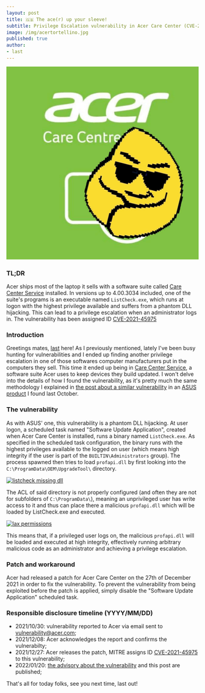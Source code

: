```yaml
---
layout: post
title: 🇬🇧 The ace(r) up your sleeve!
subtitle: Privilege Escalation vulnerability in Acer Care Center (CVE-2021-45975)
image: /img/acertortellino.jpg
published: true
author:
- last
---
```

![acer pwnd](/img/acertortellino.jpg)

### TL;DR
Acer ships most of the laptop it sells with a software suite called [Care Center Service](https://www.acer.com/ac/en/US/content/software-acer-care-center) installed. In versions up to 4.00.3034 included, one of the suite's programs is an executable named `ListCheck.exe`, which runs at logon with the highest privilege available and suffers from a phantom DLL hijacking. This can lead to a privilege escalation when an administrator logs in. The vulnerability has been assigned ID [CVE-2021-45975](https://cve.report/CVE-2021-45975)

### Introduction
Greetings mates, [last](https://twitter.com/last0x00) here! As I previously mentioned, lately I've been busy hunting for vulnerabilities and I ended up finding another privilege escalation in one of those softwares computer manufacturers put in the computers they sell. This time it ended up being in [Care Center Service](https://www.acer.com/ac/en/US/content/software-acer-care-center), a software suite Acer uses to keep devices they build updated. I won't delve into the details of how I found the vulnerability, as it's pretty much the same methodology I explained in [the post about a similar vulnerability](https://aptw.tf/2021/09/24/armoury-crate-privesc.html) in an [ASUS product](https://cve.report/CVE-2021-40981) I found last October.

### The vulnerability
As with ASUS' one, this vulnerability is a phantom DLL hijacking. At user logon, a scheduled task named "Software Update Application", created when Acer Care Center is installed, runs a binary named `ListCheck.exe`. As specified in the scheduled task configuration, the binary runs with the highest privileges available to the logged on user (which means high integrity if the user is part of the `BUILTIN\Administrators` group). The process spawned then tries to load `profapi.dll` by first looking into the `C:\ProgramData\OEM\UpgradeTool\` directory. 

[![listcheck missing dll]({{site.baseurl}}/img/listcheck_dll.png)]({{site.baseurl}}/img/listcheck_dll.png)

The ACL of said directory is not properly configured (and often they are not for subfolders of `C:\ProgramData\`), meaning an unprivileged user has write access to it and thus can place there a malicious `profapi.dll` which will be loaded by ListCheck.exe and executed. 

[![lax permissions]({{site.baseurl}}/img/listcheck_perm.png)]({{site.baseurl}}/img/listcheck_perm.png)

This means that, if a privileged user logs on, the malicious `profapi.dll` will be loaded and executed at high integrity, effectively running arbitrary malicious code as an administrator and achieving a privilege escalation.

### Patch and workaround
Acer had released a patch for Acer Care Center on the 27th of December 2021 in order to fix the vulnerability. To prevent the vulnerability from being exploited before the patch is applied, simply disable the "Software Update Application" scheduled task.

### Responsible disclosure timeline (YYYY/MM/DD)
- 2021/10/30: vulnerability reported to Acer via email sent to [vulnerability@acer.com](mailto:vulnerability@acer.com);
- 2021/12/08: Acer acknowledges the report and confirms the vulnerabilty;
- 2021/12/27: Acer releases the patch, MITRE assigns ID [CVE-2021-45975](https://cve.report/CVE-2021-45975) to this vulnerability;
- 2022/01/20: [the advisory about the vulnerability](https://community.acer.com/en/kb/articles/14757-acer-care-center-requires-an-update-to-resolve-a-security-vulnerability) and this post are published;

That's all for today folks, see you next time, last out!
